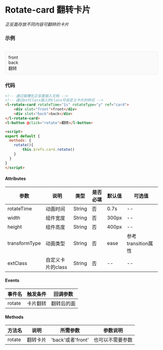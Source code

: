 # Rotate-card 翻转卡片

*正反面存放不同内容可翻转的卡片*

### 示例

<br>
<div style="border:1px solid #e4e7ed;border-radius:5px;padding:10px;background-color:#FAFAFA;">
    <l-rotate-card rotateTime="1s" rotateType="y" ref="card">
        <div slot="front">front</div>
        <div slot="back">back</div>
    </l-rotate-card>
    <l-button @click="rotate">翻转</l-button>
</div>

<script>
export default {
  methods: {
    rotate(){
        this.$refs.card.rotate()
    }
  }
}
</script>

### 代码
```html
<!-- 通过插槽在正反面插入文档 -->
<!-- 通过extClass插入的class可自定义卡片的样式 -->
<l-rotate-card rotateTime="1s" rotateType="y" ref="card">
    <div slot="front">front</div>
    <div slot="back">back</div>
</l-rotate-card>
<l-button @click="rotate">翻转</l-button>

<script>
export default {
  methods: {
    rotate(){
        this.$refs.card.rotate()
    }
  }
}
</script>
```

#### Attributes
| 参数 | 说明 | 类型 | 是否必填 | 默认值 | 可选值 |
| ---  | --- | ---  | ---      | ---   | ---   |
| rotateTime | 动画时间 | String | 否 | 0.7s | -- |
| width | 组件宽度 | String | 否 | 300px | -- |
| height | 组件高度 | String | 否 | 400px | -- |
| transformType | 动画类型 | String | 否 | ease | 参考transition属性 |
| extClass | 自定义卡片的class | String | 否 | -- | -- |


#### Events
| 事件名 | 触发条件 | 回调参数 |
|  ---  | ---  | ---  | 
| rotate | 卡片翻转 | 翻转后的面 |


#### Methods
| 方法名 | 说明 | 所需参数 | 参数说明 |
|  ---  | ---  | ---  | --- |
| rotate | 翻转卡片 | 'back'或者'front'  | 也可以不需要参数 |
